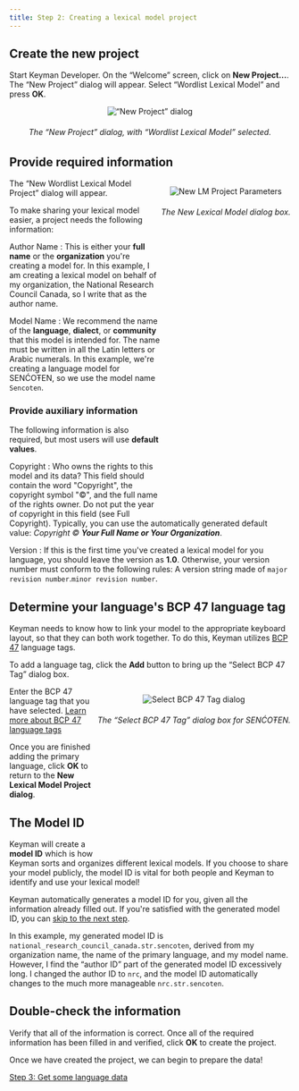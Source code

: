 ```yaml
---
title: Step 2: Creating a lexical model project
---
```


## Create the new project

Start Keyman Developer. On the “Welcome” screen, click on
**New Project...**. The “New Project” dialog
will appear. Select “Wordlist Lexical Model” and press
**OK**.

<div markdown="1" style="text-align: center">

![“New Project” dialog](/cdn/dev/img/developer/120/ui/frmNewLMProject.png)

###### The “New Project” dialog, with “Wordlist Lexical Model” selected.

</div>

## Provide required information

<div markdown="1" style="float: right; height: 600px; text-align: center">

![New LM Project Parameters](/cdn/dev/img/developer/120/ui/frmNewLMProjectParameters.png)

###### The New Lexical Model dialog box.

</div>

The “New Wordlist Lexical Model Project” dialog will appear.

To make sharing your lexical model easier, a project needs the following
information:

Author Name
:   This is either your **full name** or the **organization** you're
    creating a model for. In this example, I am creating a lexical model
    on behalf of my organization, the National Research Council Canada,
    so I write that as the author name.

Model Name
:   We recommend the name of the **language**, **dialect**, or
    **community** that this model is intended for. The name must be
    written in all the Latin letters or Arabic numerals. In this
    example, we're creating a language model for SENĆOŦEN, so we use the
    model name `Sencoten`.

### Provide auxiliary information

The following information is also required, but most users will use
**default values**.

Copyright
:   Who owns the rights to this model and its data? This field should
    contain the word "Copyright", the copyright symbol "©", and the full name of the rights 
    owner. Do not put the year of copyright in this field (see Full Copyright). Typically, 
    you can use the automatically generated default value:  *Copyright © **Your Full
    Name or Your Organization***.

Version
:   If this is the first time you've created a lexical model for you
    language, you should leave the version as **1.0**. Otherwise, your
    version number must conform to the following rules: A version string
    made of `major revision number`.`minor revision number`.

## Determine your language's BCP 47 language tag

Keyman needs to know how to link your model to the appropriate keyboard
layout, so that they can both work together. To do this, Keyman utilizes
[BCP 47](../../../reference/bcp-47) language tags.

To add a language tag, click the **Add**
button to bring up the “Select BCP 47 Tag” dialog box.

<div markdown="1" style="float: right; height: 300px; text-align: center">

![Select BCP 47 Tag dialog](/cdn/dev/img/developer/120/ui/frmNewLMProjectSelectLanguage.png)

###### The “Select BCP 47 Tag” dialog box for SENĆOŦEN.

</div>

Enter the BCP 47 language tag that you have selected. [Learn more about BCP 47 language tags](../../../reference/bcp-47)

Once you are finished adding the primary language, click
**OK** to return to the **New Lexical Model
Project dialog**.

## The Model ID

Keyman will create a **model ID** which is how
Keyman sorts and organizes different lexical models. If you choose to
share your model publicly, the model ID is vital for both people and
Keyman to identify and use your lexical model!

Keyman automatically generates a model ID for you, given all the
information already filled out. If you're satisfied with the generated
model ID, you can [skip to the next step](#toc-double-check-the-information).

In this example, my generated model ID is
`national_research_council_canada.str.sencoten`, derived from my
organization name, the name of the primary language, and my model name.
However, I find the “author ID” part of the generated model ID
excessively long. I changed the author ID to `nrc`, and the model ID
automatically changes to the much more manageable `nrc.str.sencoten`.

## Double-check the information

Verify that all of the information is correct. Once all of the required
information has been filled in and verified, click
**OK** to create the project.

Once we have created the project, we can begin to prepare the data!

[Step 3: Get some language data](step-3)
